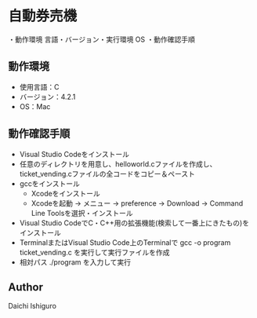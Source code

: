 # 自動券売機
・動作環境
言語・バージョン・実行環境 OS
・動作確認手順

## 動作環境
 - 使用言語：C
 - バージョン：4.2.1
 - OS：Mac


## 動作確認手順
 - Visual Studio Codeをインストール
 - 任意のディレクトリを用意し、helloworld.cファイルを作成し、ticket_vending.cファイルの全コードをコピー＆ペースト
 - gccをインストール
   - Xcodeをインストール
   - Xcodeを起動 -> メニュー -> preference -> Download -> Command Line Toolsを選択・インストール
 - Visual Studio CodeでC・C++用の拡張機能(検索して一番上にきたもの)をインストール
 - TerminalまたはVisual Studio Code上のTerminalで gcc -o program ticket_vending.c を実行して実行ファイルを作成
 - 相対パス ./program を入力して実行


## Author
Daichi Ishiguro
